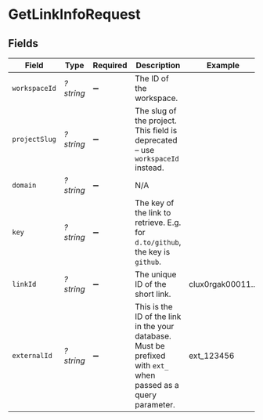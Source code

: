 # GetLinkInfoRequest


## Fields

| Field                                                                                                           | Type                                                                                                            | Required                                                                                                        | Description                                                                                                     | Example                                                                                                         |
| --------------------------------------------------------------------------------------------------------------- | --------------------------------------------------------------------------------------------------------------- | --------------------------------------------------------------------------------------------------------------- | --------------------------------------------------------------------------------------------------------------- | --------------------------------------------------------------------------------------------------------------- |
| `workspaceId`                                                                                                   | *?string*                                                                                                       | :heavy_minus_sign:                                                                                              | The ID of the workspace.                                                                                        |                                                                                                                 |
| `projectSlug`                                                                                                   | *?string*                                                                                                       | :heavy_minus_sign:                                                                                              | The slug of the project. This field is deprecated – use `workspaceId` instead.                                  |                                                                                                                 |
| `domain`                                                                                                        | *?string*                                                                                                       | :heavy_minus_sign:                                                                                              | N/A                                                                                                             |                                                                                                                 |
| `key`                                                                                                           | *?string*                                                                                                       | :heavy_minus_sign:                                                                                              | The key of the link to retrieve. E.g. for `d.to/github`, the key is `github`.                                   |                                                                                                                 |
| `linkId`                                                                                                        | *?string*                                                                                                       | :heavy_minus_sign:                                                                                              | The unique ID of the short link.                                                                                | clux0rgak00011...                                                                                               |
| `externalId`                                                                                                    | *?string*                                                                                                       | :heavy_minus_sign:                                                                                              | This is the ID of the link in the your database. Must be prefixed with `ext_` when passed as a query parameter. | ext_123456                                                                                                      |